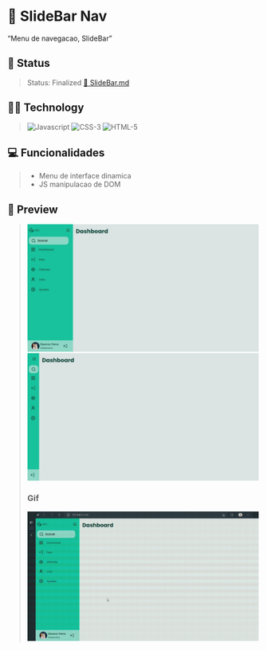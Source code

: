 # **🚢 SlideBar Nav**
<q>Menu de navegacao, SlideBar</q> 
## 📜 Status
> Status: Finalized
> <a href="https://github.com/IsaacGSS/SiderBar/blob/main/md/sliderBar.md">🚢 SlideBar.md</a>

## 👨‍💻 Technology
> <img src="https://22fde275-a0f7-493a-9331-c31456c551ee.id.repl.co/img/icons8-javascript.svg" title="Javascript" style="width: 50px;" >
> <img src="https://22fde275-a0f7-493a-9331-c31456c551ee.id.repl.co/img/icons8-css3.svg" title="CSS-3" style="width: 50px;" >
> <img src="https://22fde275-a0f7-493a-9331-c31456c551ee.id.repl.co/img/icons8-html-5.svg" title="HTML-5" style="width: 50px;" >

## 💻 Funcionalidades

> * Menu de interface dinamica
> * JS manipulacao de DOM

## 👀 Preview
 
> <img src="md/img/open.jpeg" title="Preview do projeto Gradiente[opem]">
> <img src="md/img/closed.jpeg" title="Preview do projeto Gradiente[closed]">
>
> </br>
> 
> ### **Gif**
> <img src="md/img/gif.gif">
